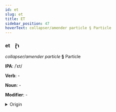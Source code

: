 ```yaml
---
id: et
slug: et
title: ET
sidebar_position: 47
hoverText: collapser/amender particle § Particle
---
```


### et&emsp;<span kind="abugida">ɽ̆ɿ</span>

*collapser/amender particle* **§** Particle

**IPA**: /ˈɛt/

**Verb**: -

**Noun**: -

**Modifier**: -

<details>
    <summary>Origin</summary>
    - -<br/>
    <em>Misc Language Family</em>
</details>